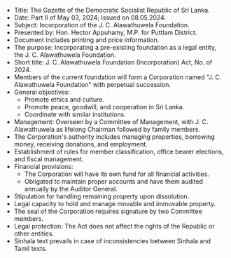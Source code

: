 - Title: The Gazette of the Democratic Socialist Republic of Sri Lanka.
- Date: Part II of May 03, 2024; Issued on 08.05.2024.
- Subject: Incorporation of the J. C. Alawathuwela Foundation.
- Presented by: Hon. Hector Appuhamy, M.P. for Puttlam District.
- Document includes printing and price information.
- The purpose: Incorporating a pre-existing foundation as a legal entity, the J. C. Alawathuwela Foundation.
- Short title: J. C. Alawathuwela Foundation (Incorporation) Act, No. of 2024.
- Members of the current foundation will form a Corporation named "J. C. Alawathuwela Foundation" with perpetual succession.
- General objectives:
  - Promote ethics and culture.
  - Promote peace, goodwill, and cooperation in Sri Lanka.
  - Coordinate with similar institutions.
- Management: Overseen by a Committee of Management, with J. C. Alawathuwela as lifelong Chairman followed by family members.
- The Corporation's authority includes managing properties, borrowing money, receiving donations, and employment.
- Establishment of rules for member classification, office bearer elections, and fiscal management.
- Financial provisions:
  - The Corporation will have its own fund for all financial activities.
  - Obligated to maintain proper accounts and have them audited annually by the Auditor General.
- Stipulation for handling remaining property upon dissolution.
- Legal capacity to hold and manage movable and immovable property.
- The seal of the Corporation requires signature by two Committee members.
- Legal protection: The Act does not affect the rights of the Republic or other entities.
- Sinhala text prevails in case of inconsistencies between Sinhala and Tamil texts.